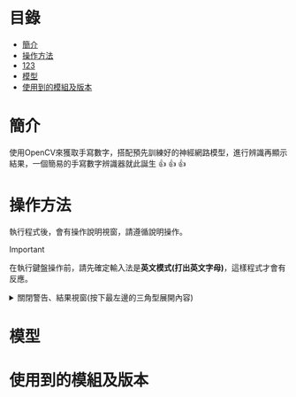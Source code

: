 # 目錄
- [簡介](#簡介)
- [操作方法](#操作方法)
- [123](#123)
- [模型](#模型)
- [使用到的模組及版本](#使用到的模組及版本)
# 簡介
 使用OpenCV來獲取手寫數字，搭配預先訓練好的神經網路模型，進行辨識再顯示結果，一個簡易的手寫數字辨識器就此誕生 :+1: :+1: :+1:
# 操作方法
 執行程式後，會有操作說明視窗，請遵循說明操作。
> [!IMPORTANT]
> 在執行鍵盤操作前，請先確定輸入法是**英文模式(打出英文字母)**，這樣程式才會有反應。
<details> 
<summary>關閉警告、結果視窗(按下最左邊的三角型展開內容)</summary>
 
 有以下兩種方法:\
 1.按下視窗右上角的X。
 2.按下任意鍵**(推薦使用此方式)**

</details>

# 模型

# 使用到的模組及版本

